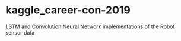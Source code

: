 # kaggle_career-con-2019
LSTM and Convolution Neural Network implementations of the Robot sensor data
